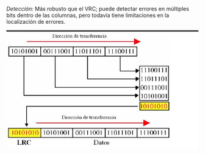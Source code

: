 _Detección:_ Más robusto que el VRC; puede detectar errores en múltiples bits dentro de las columnas, pero todavía tiene limitaciones en la localización de errores.

![LRC](../Imagenes/LRC.jpg)
